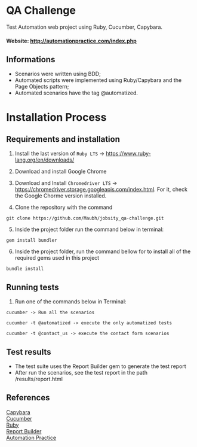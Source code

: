 # QA Challenge

Test Automation web project using Ruby, Cucumber, Capybara.

#### Website: http://automationpractice.com/index.php

## Informations

<ul>
<li> Scenarios were written using BDD;</li>
<li> Automated scripts were implemented using Ruby/Capybara and the Page Objects pattern;</li>
<li> Automated scenarios have the tag @automatized.</li>

</ul>

# Installation Process

## Requirements and installation

1. Install the last version of ``` Ruby LTS ``` -> https://www.ruby-lang.org/en/downloads/

2. Download and install Google Chrome

3. Download and Install ``` Chromedriver LTS ``` -> https://chromedriver.storage.googleapis.com/index.html. For it, check the Google Chorme version installed.

4. Clone the repository with the command

 ```git clone https://github.com/Maubh/jobsity_qa-challenge.git```

5. Inside the project folder run the command below in terminal:

``` gem install bundler ```

6. Inside the project folder, run the command bellow for to install all of the required gems used in this project

``` bundle install ``` 


## Running tests

1. Run one of the commands below in Terminal:

```
cucumber -> Run all the scenarios

cucumber -t @automatized -> execute the only automatized tests

cucumber -t @contact_us -> execute the contact form scenarios

```
## Test results

<ul>
<li>The test suite uses the Report Builder gem to generate the test report</li>
<li> After run the scenarios, see the test report in the path /results/report.html</li>
</ul>

## References


[Capybara](http://www.rubydoc.info/github/jnicklas/capybara)<br>
[Cucumber](https://cucumber.io/docs)<br>
[Ruby](http://ruby-doc.org/)<br>
[Report Builder](https://github.com/rajatthareja/ReportBuilder)<br>
[Automation Practice](http://automationpractice.com/index.php)<br>

